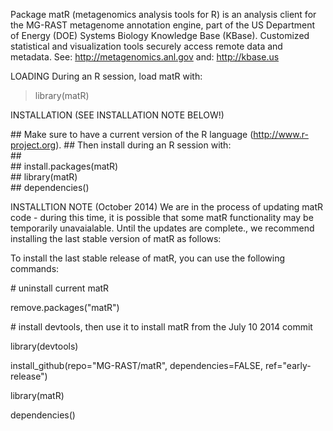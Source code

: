 Package matR (metagenomics analysis tools for R) is an analysis client for the 
MG-RAST metagenome annotation engine, part of the US Department of Energy (DOE)
Systems Biology Knowledge Base (KBase).  Customized statistical and visualization
tools securely access remote data and metadata.
See: http://metagenomics.anl.gov
and: http://kbase.us

LOADING
During an R session, load matR with:
> library(matR)

INSTALLATION (SEE INSTALLATION NOTE BELOW!)

\## Make sure to have a current version of the R language (http://www.r-project.org).
\## Then install during an R session with:     
\## 	 
\##     install.packages(matR)	
\##     library(matR)		
\##     dependencies()		

INSTALLTION NOTE (October 2014)
We are in the process of updating matR code - during this time, it is possible that 
some matR functionality may be temporarily unavaialable. Until the updates are complete.,
we recommend installing the last stable version of matR as follows:

To install the last stable release of matR, you can use the following commands:

\# uninstall current matR

remove.packages("matR")

\# install devtools, then use it to install matR from the July 10 2014 commit

   library(devtools)
   
   install_github(repo="MG-RAST/matR", dependencies=FALSE, ref="early-release")
   
   library(matR)
   
   dependencies()
